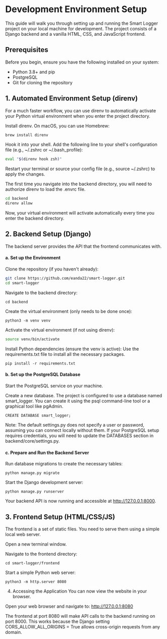 # Development Environment Setup
This guide will walk you through setting up and running the Smart Logger project on your local machine for development. The project consists of a Django backend and a vanilla HTML, CSS, and JavaScript frontend.

## Prerequisites
Before you begin, ensure you have the following installed on your system:

- Python 3.8+ and pip
- PostgreSQL
- Git for cloning the repository

## 1. Automated Environment Setup (direnv)
For a much faster workflow, you can use direnv to automatically activate your Python virtual environment when you enter the project directory.

Install direnv. On macOS, you can use Homebrew:

```bash
brew install direnv
```

Hook it into your shell. Add the following line to your shell's configuration file (e.g., ~/.zshrc or ~/.bash_profile):

```bash
eval "$(direnv hook zsh)"
```

Restart your terminal or source your config file (e.g., source ~/.zshrc) to apply the changes.

The first time you navigate into the backend directory, you will need to authorize direnv to load the .envrc file.

```bash
cd backend
direnv allow
```

Now, your virtual environment will activate automatically every time you enter the backend directory.

## 2. Backend Setup (Django)
The backend server provides the API that the frontend communicates with.

#### a. Set up the Environment
Clone the repository (if you haven't already):

```bash
git clone https://github.com/eanda22/smart-logger.git
cd smart-logger
```

Navigate to the backend directory:

```
cd backend
```

Create the virtual environment (only needs to be done once):

```
python3 -m venv venv
```

Activate the virtual environment (if not using direnv):

```bash
source venv/bin/activate
```

Install Python dependencies (ensure the venv is active):
Use the requirements.txt file to install all the necessary packages.

```
pip install -r requirements.txt
```

#### b. Set up the PostgreSQL Database
Start the PostgreSQL service on your machine.

Create a new database. The project is configured to use a database named smart_logger. You can create it using the psql command-line tool or a graphical tool like pgAdmin.

```
CREATE DATABASE smart_logger;
```

Note: The default settings.py does not specify a user or password, assuming you can connect locally without them. If your PostgreSQL setup requires credentials, you will need to update the DATABASES section in backend/core/settings.py.

#### c. Prepare and Run the Backend Server
Run database migrations to create the necessary tables:

```
python manage.py migrate
```

Start the Django development server:

```
python manage.py runserver
```

Your backend API is now running and accessible at http://127.0.0.1:8000.

## 3. Frontend Setup (HTML/CSS/JS)
The frontend is a set of static files. You need to serve them using a simple local web server.

Open a new terminal window.

Navigate to the frontend directory:

```
cd smart-logger/frontend
```

Start a simple Python web server:

```
python3 -m http.server 8080
```

4. Accessing the Application
You can now view the website in your browser.

Open your web browser and navigate to: http://127.0.0.1:8080

The frontend at port 8080 will make API calls to the backend running on port 8000. This works because the Django setting CORS_ALLOW_ALL_ORIGINS = True allows cross-origin requests from any domain.